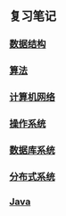 ## 复习笔记

### [数据结构](https://github.com/zzycs/Note/blob/master/Data_Structure.md)

### [算法](https://github.com/zzycs/Algorithm)

### [计算机网络](https://github.com/zzycs/Note/blob/master/Computer_Network.md)

### [操作系统](https://github.com/zzycs/Note/blob/master/Operating_System.md)

### [数据库系统](https://github.com/zzycs/Note/blob/master/Database_System.md)

### [分布式系统](https://github.com/zzycs/Note/blob/master/Distribution_System.md)

### [Java](https://github.com/zzycs/Note/blob/master/Java.md)
